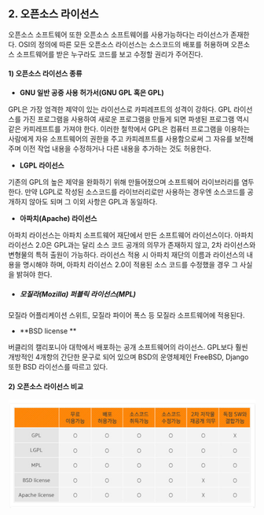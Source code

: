 ## 2. 오픈소스 라이선스

오픈소스 소프트웨어 또한 오픈소스 소프트웨어를 사용가능하다는 라이선스가 존재한다. OSI의 정의에 따른 모든 오픈소스 라이선스는 소스코드의 배포를 허용하며 오픈소스 소프트웨어를 받은 누구라도 코드를 보고 수정할 권리가 주어진다.

#### 1\) 오픈소스 라이선스 종류

* **GNU 일반 공중 사용 허가서\(GNU GPL 혹은 GPL\)**

GPL은 가장 엄격한 제약이 있는 라이선스로 카피레프트의 성격이 강하다.  GPL 라이선스를 가진 프로그램을 사용하여 새로운 프로그램을 만들게 되면 파생된 프로그램 역시 같은 카피레프트를 가져야 한다. 이러한 철학에서 GPL은 컴퓨터 프로그램을 이용하는 사람에게 자유 소프트웨어의 권한을 주고 카피레프트를 사용함으로써 그 자유를 보전해주며 이전 작업 내용을 수정하거나 다른 내용을 추가하는 것도 허용한다.

* **LGPL 라이선스**

기존의 GPL의 높은 제약을 완화하기 위해 만들어졌으며 소프트웨어 라이브러리를 염두한다. 만약 LGPL로 작성된 소스코드를 라이브러리로만 사용하는 경우엔 소스코드를 공개하지 않아도 되며 그 이외 사항은 GPL과 동일하다.

* **아파치\(Apache\) 라이선스**

아파치 라이선스는 아파치 소프트웨어 재단에서 만든 소프트웨어 라이선스이다. 아파치 라이선스 2.0은 GPL과는 달리 소스 코드 공개의 의무가 존재하지 않고, 2차 라이선스와 변형물의 특허 출원이 가능하다. 라이선스 적용 시 아파치 재단의 이름과 라이선스의 내용을 명시해야 하며, 아파치 라이선스 2.0이 적용된 소스 코드를 수정했을 경우 그 사실을 밝혀야 한다.

* ##### 모질라\(Mozilla\) 퍼블릭 라이선스\(MPL\)

모질라 어플리케이션 스위트, 모질라 파이어 폭스 등 모질라 소프트웨어에 적용된다.

* **BSD license **

버클리의 캘리포니아 대학에서 배포하는 공개 소프트웨어의 라이선스. GPL보다 훨씬 개방적인 4개항의 간단한 문구로 되어 있으며 BSD의 운영체제인 FreeBSD, Django 또한 BSD 라이선스를 따르고 있다.

#### **2\) 오픈소스 라이선스 비교**

![](/assets/source.PNG)

